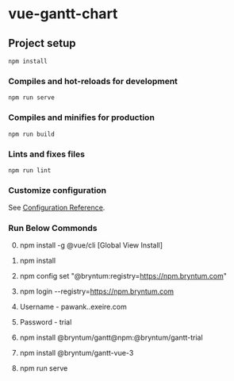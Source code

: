 # vue-gantt-chart

## Project setup
```
npm install
```

### Compiles and hot-reloads for development
```
npm run serve
```

### Compiles and minifies for production
```
npm run build
```

### Lints and fixes files
```
npm run lint
```

### Customize configuration
See [Configuration Reference](https://cli.vuejs.org/config/).

### Run Below Commonds
0. npm install -g @vue/cli    [Global View Install]
1. npm install
2. npm config set "@bryntum:registry=https://npm.bryntum.com"
3. npm login --registry=https://npm.bryntum.com
4. Username - pawank..exeire.com
5. Password - trial
6. npm install @bryntum/gantt@npm:@bryntum/gantt-trial
7. npm install @bryntum/gantt-vue-3

8. npm run serve